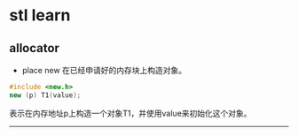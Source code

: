 # stl learn

## allocator

+ place new
在已经申请好的内存块上构造对象。

```C++
#include <new.h>
new (p) T1(value);
```

表示在内存地址p上构造一个对象T1，并使用value来初始化这个对象。

***